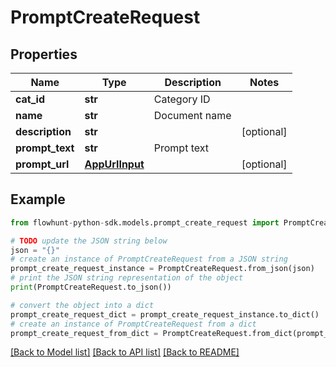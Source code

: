 # PromptCreateRequest


## Properties

Name | Type | Description | Notes
------------ | ------------- | ------------- | -------------
**cat_id** | **str** | Category ID | 
**name** | **str** | Document name | 
**description** | **str** |  | [optional] 
**prompt_text** | **str** | Prompt text | 
**prompt_url** | [**AppUrlInput**](AppUrlInput.md) |  | [optional] 

## Example

```python
from flowhunt-python-sdk.models.prompt_create_request import PromptCreateRequest

# TODO update the JSON string below
json = "{}"
# create an instance of PromptCreateRequest from a JSON string
prompt_create_request_instance = PromptCreateRequest.from_json(json)
# print the JSON string representation of the object
print(PromptCreateRequest.to_json())

# convert the object into a dict
prompt_create_request_dict = prompt_create_request_instance.to_dict()
# create an instance of PromptCreateRequest from a dict
prompt_create_request_from_dict = PromptCreateRequest.from_dict(prompt_create_request_dict)
```
[[Back to Model list]](../README.md#documentation-for-models) [[Back to API list]](../README.md#documentation-for-api-endpoints) [[Back to README]](../README.md)


